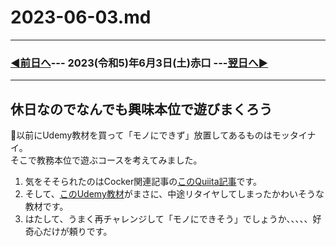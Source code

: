 # 2023-06-03.md 
---
### [◀️前日へ](https://github.com/yuasys/chatty-journal/blob/main/2023/06/2023-06-02.md)--- 2023(令和5)年6月3日(土)赤口 ---[翌日へ▶️](https://github.com/yuasys/chatty-journal/blob/main/2023/06/2023-06-04.md)
---

## 休日なのでなんでも興味本位で遊びまくろう

📌以前にUdemy教材を買って「モノにできず」放置してあるものはモッタイナイ。  
そこで教務本位で遊ぶコースを考えてみました。

1. 気をそそられたのはCocker関連記事の[このQuiita記事](https://qiita.com/takoraisutaro/items/da90d5e4b6027e36bcbd)です。
2. そして、[このUdemy教材](https://www.udemy.com/course/pythondjango-a/)がまさに、中途リタイヤしてしまったかわいそうな教材です。
3. はたして、うまく再チャレンジして「モノにできそう」でしょうか、、、、、好奇心だけが頼りです。



